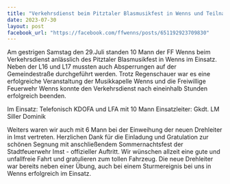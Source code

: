 ```yaml
---
title: "Verkehrsdienst beim Pitztaler Blasmusikfest in Wenns und Teilnahme bei der Einweihung der neuen DLKA in Imst"
date: 2023-07-30
layout: post
facebook_url: "https://facebook.com/ffwenns/posts/651192923709830"
---
```


Am gestrigen Samstag den 29.Juli standen 10 Mann der FF Wenns beim Verkehrsdienst anlässlich des Pitztaler Blasmusikfest in Wenns im Einsatz. Neben der L16 und L17 mussten auch Absperrungen auf der Gemeindestraße durchgeführt werden. Trotz Regenschauer war es eine erfolgreiche Veranstaltung der Musikkapelle Wenns und die Freiwillige Feuerwehr Wenns konnte den Verkehrsdienst nach eineinhalb Stunden erfolgreich beenden.

Im Einsatz:
 Telefonisch 
 KDOFA und LFA mit 10 Mann
 Einsatzleiter: Gkdt. LM Siller Dominik

Weiters waren wir auch mit 6 Mann bei der Einweihung der neuen Drehleiter in Imst vertreten. Herzlichen Dank für die Einladung und Gratulation zur schönen Segnung mit anschließendem Sommernachtsfest der Stadtfeuerwehr Imst - offizieller Auftritt. Wir wünschen allzeit eine gute und unfallfreie Fahrt und gratulieren zum tollen Fahrzeug. Die neue Drehleiter war bereits neben einer Übung, auch bei einem Sturmereignis bei uns in Wenns erfolgreich im Einsatz.